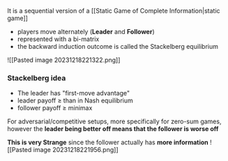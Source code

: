 It is a sequential version of a [[Static Game of Complete Information|static game]]
- players move alternately (**Leader** and **Follower**) 
- represented with a bi-matrix
- the backward induction outcome is called the Stackelberg equilibrium


![[Pasted image 20231218221322.png]]

### Stackelberg idea 

- The leader has "first-move advantage"
- leader payoff $\geq$ than in Nash equilibrium
- follower payoff $\geq$ minimax

For adversarial/competitive setups, more specifically for zero-sum games, however the **leader being better off means that the follower is worse off**

**This is very Strange** since the follower actually has **more information**
![[Pasted image 20231218221956.png]]


